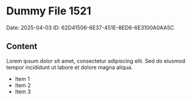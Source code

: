 # Dummy File 1521

Date: 2025-04-03
ID: 62D41506-6E37-451E-8ED6-6E3100A0AA5C

## Content

Lorem ipsum dolor sit amet, consectetur adipiscing elit.
Sed do eiusmod tempor incididunt ut labore et dolore magna aliqua.

* Item 1
* Item 2
* Item 3
